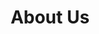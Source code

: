 ---
title: "About Us"
# watermark text
watermark: "About"
# page header background image
page_header_image: "images/background/about.jpg"
# meta description
description : "CMPSOARES was founded with the vision to bring innovation and the latest technologies to everyone."

layout : "about"
draft : false

############################## about ###############################
about:
  enable : true
  video_bg_image : "images/about/about-3.jpg"
  video_thumbnail : "images/about/about-4.jpg"
  # video_link : "https://www.youtube.com/watch?v=VufDd-QL1c0"
  subtitle : "About CMPSOARES"
  title : "Focusing on bringing innovation to everyone"
  content : "Founded in 2020, CMPSOARES is a Portuguese-based software house and consulting company dedicated to assisting companies with technological challenges.<br><br>Developing services, digitally transforming the business, and helping migrate to the cloud, renew legacy applications and train professionals in achieving the latest practices in productivity, DevOps, distributed systems and cloud software."
  button:
    enable : true
    label : "Contact Us"
    link : "contact"

############################### counter #############################
funfacts:
  enable : false
  funfact_item:
  # funfact item loop
  - name : "Downloads per day"
    count : "8000"
    
  # funfact item loop
  - name : "Design awards"
    count : "200"

  # funfact item loop
  - name : "Totally satisfied users"
    count : "25000"

  # funfact item loop
  - name : "People behind this app"
    count : "80"


########################### Service ################################
service:
  enable : true
  section : "service"
  # service item comes from "content/*/service.md" file
---